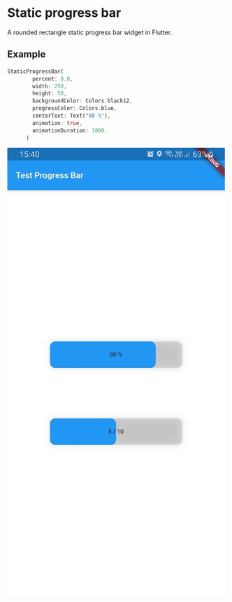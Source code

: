# Static progress bar

A rounded rectangle static progress bar widget in Flutter.

## Example

```dart
StaticProgressBar(
        percent: 0.8,
        width: 250,
        height: 50,
        backgroundColor: Colors.black12,
        progressColor: Colors.blue,
        centerText: Text("80 %"),
        animation: true,
        animationDuration: 1000,
      )
```
![Screenshsot](https://github.com/andrade-matheus/StaticProgressBar/blob/master/screenshot/test_screenshot.jpg)
